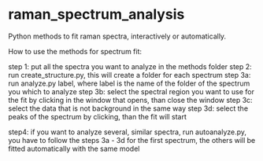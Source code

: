 # raman_spectrum_analysis
Python methods to fit raman spectra, interactively or automatically.

How to use the methods for spectrum fit: 

step 1: put all the spectra you want to analyze in the methods folder
step 2: run create_structure.py, this will create a folder for each spectrum
step 3a: run analyze.py label, where label is the name of the folder of the spectrum you which to analyze
step 3b: select the spectral region you want to use for the fit by clicking in the window that opens, than close the window
step 3c: select the data that is not background in the same way
step 3d: select the peaks of the spectrum by clicking, than the fit will start

step4: if you want to analyze several, similar spectra, run autoanalyze.py, you have to follow the steps 3a - 3d for the first spectrum, the others will be fitted automatically with the same model




